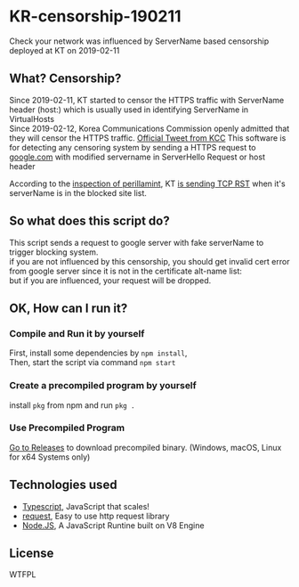 # KR-censorship-190211
Check your network was influenced by ServerName based censorship deployed at KT on 2019-02-11

## What? Censorship?
Since 2019-02-11, KT started to censor the HTTPS traffic with ServerName header (host:) which is usually used in identifying ServerName in VirtualHosts    
Since 2019-02-12, Korea Communications Commission openly admitted that they will censor the HTTPS traffic. [Official Tweet from KCC](https://twitter.com/withkcc/status/1095183792057200645)
This software is for detecting any censoring system by sending a HTTPS request to [google.com](https://google.com) with modified servername in ServerHello Request or host header
  
According to the [inspection of ](https://twitter.com/perillamint/status/1085545671506255872)[perillamint](https://github.com/perillamint), 
KT [is sending TCP RST](https://twitter.com/perillamint/status/1094918736429993984) when it's serverName is in the blocked site list.  

## So what does this script do?
This script sends a request to google server with fake serverName to trigger blocking system.  
if you are not influenced by this censorship, you should get invalid cert error from google server since it is not in the certificate alt-name list:  
but if you are influenced, your request will be dropped.

## OK, How can I run it?
### Compile and Run it by yourself
First, install some dependencies by `npm install`,  
Then, start the script via command `npm start`

### Create a precompiled program by yourself
install `pkg` from npm and run `pkg .`

### Use Precompiled Program
[Go to Releases](https://github.com/Alex4386/KR-censorship-190211/releases) to download precompiled binary. (Windows, macOS, Linux for x64 Systems only)

## Technologies used
* [Typescript](https://typescriptlang.org), JavaScript that scales!
* [request](https://github.com/request/request), Easy to use http request library
* [Node.JS](https://nodejs.org), A JavaScript Runtine built on V8 Engine

## License
WTFPL